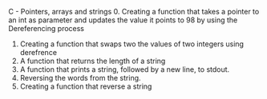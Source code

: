 C - Pointers, arrays and strings
0. Creating a function that takes a pointer to an int as parameter and updates the value it points to 98 by using the Dereferencing process
1. Creating a function that swaps two the values of two integers using derefrence
2. A function that returns the length of a string
3. A function that prints a string, followed by a new line, to stdout.
4. Reversing the words from the string.
5. Creating a function that reverse a string 
